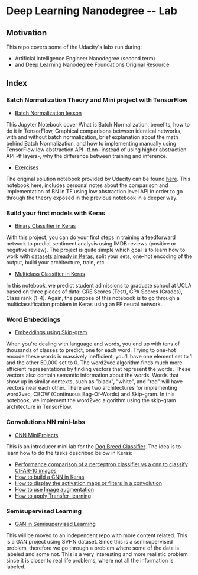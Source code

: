 # Deep Learning Nanodegree -- Lab 

## Motivation

This repo covers some of the Udacity's labs run during: 

* Artificial Intelligence Engineer Nanodegree (second term) []()
* and Deep Learning Nanodegree Foundations [Original Resource](http://github.com/udacity/deep-learning/)

## Index

### Batch Normalization Theory and Mini project with TensorFlow

* [Batch Normalization lesson](./batch_normalization/Batch_Normalization_Lesson.ipynb)

This Jupyter Notebook cover What is Batch Normalization, benefits, how to do it in TensorFlow, Graphical comparisons between identical networks, with and without batch normalization, brief explanation about the math behind Batch Normalization, and how to implementing manually using TensorFlow low abstraction API -tf.nn- instead of using higher abstraction API -tf.layers-, why the difference between training and inference. 

* [Exercises](./batch_normalization/Batch_Normalization.ipynb)

The original solution notebook provided by Udacity can be found [here](https://github.com/udacity/deep-learning/blob/master/batch-norm/Batch_Normalization_Solutions.ipynb). This notebook here, includes personal notes about the comparison and implementation of BN in TF using low abstraction level API in order to go through the theory exposed in the previous notebook in a deeper way. 


### Build your first models with Keras

* [Binary Classifier in Keras](./intro_to_keras/IMDB_in_Keras.ipynb)

With this project, you can do your first steps in training a feedforward network to predict sentiment analysis using IMDB reviews (positive or negative review). The project is quite simple which goal is to learn how to work with [datasets already in Keras](https://keras.io/datasets/), split your sets, one-hot encoding of the output, build your architecture, train, etc. 

* [Multiclass Classifier in Keras](./intro_to_keras/student_admissions.ipynb)

In this notebook, we predict student admissions to graduate school at UCLA based on three pieces of data: GRE Scores (Test), GPA Scores (Grades), Class rank (1-4). Again, the purpose of this notebook is to go through a multiclassification problem in Keras using an FF neural network. 


### Word Embeddings

* [Embeddings using Skip-gram](./embeddings/skip-grams.ipynb)

When you're dealing with language and words, you end up with tens of thousands of classes to predict, one for each word. Trying to one-hot encode these words is massively inefficient, you'll have one element set to 1 and the other 50,000 set to 0. The word2vec algorithm finds much more efficient representations by finding vectors that represent the words. These vectors also contain semantic information about the words. Words that show up in similar contexts, such as "black", "white", and "red" will have vectors near each other. There are two architectures for implementing word2vec, CBOW (Continuous Bag-Of-Words) and Skip-gram. In this notebook, we implement the word2vec algorithm using the skip-gram architecture in TensorFlow. 


### Convolutions NN mini-labs

* [CNN MiniProjects](./aind2-cnn/)

This is an introducer mini lab for the [Dog Breed Classifier](https://github.com/nvmoyar/aind2-dog-breed-classifier). The idea is to learn how to do the tasks described below in Keras: 

* [Performance comparison of a perceptron classifier vs a cnn to classify CIFAR-10 images](./aind2-cnn/cifar10-classification/cifar10_mlp.ipynb) 
* [How to build a CNN in Keras](./aind2-cnn/cifar10-classification/cifar10_cnn.ipynb)
* [How to display the activation maps or filters in a convolution](./aind2-cnn/conv-visualization/conv_visualization.ipynb)
* [How to use Image augmentation](./aind2-cnn/cifar10-augmentation/cifar10_augmentation.ipynb)
* [How to apply Transfer-learning](./aind2-cnn/transfer-learning/)

### Semisupervised Learning

* [GAN in Semisupervised Learning](./semi_supervised_learning/semi_supervised_learning.ipynb)

This will be moved to an independent repo with more content related. This is a GAN project using SVHN dataset. Since this is a semisupervised problem, therefore we go through a problem where some of the data is labeled and some not. This is a very interesting and more realistic problem since it is closer to real life problems, where not all the information is labeled. 

